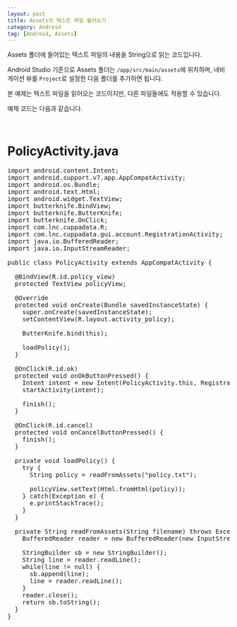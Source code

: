 ```yaml
---
layout: post
title: Assets의 텍스트 파일 불러오기
category: Android
tag: [Android, Assets]
---
```


Assets 폴더에 들어있는 텍스트 파일의 내용을 String으로 읽는 코드입니다.

Android Studio 기준으로 Assets 폴더는 `/app/src/main/assets`에 위치하며,
네비게이션 뷰를 `Project`로 설정한 다음 폴더를 추가하면 됩니다.

본 예제는 텍스트 파일을 읽어오는 코드이지만, 다른 파일들에도 적용할 수 있습니다.

예제 코드는 다음과 같습니다.

<br>

# PolicyActivity.java

<pre class="prettyprint">import android.content.Intent;
import android.support.v7.app.AppCompatActivity;
import android.os.Bundle;
import android.text.Html;
import android.widget.TextView;
import butterknife.BindView;
import butterknife.ButterKnife;
import butterknife.OnClick;
import com.lnc.cuppadata.R;
import com.lnc.cuppadata.gui.account.RegistrationActivity;
import java.io.BufferedReader;
import java.io.InputStreamReader;

public class PolicyActivity extends AppCompatActivity {

  @BindView(R.id.policy_view)
  protected TextView policyView;

  @Override
  protected void onCreate(Bundle savedInstanceState) {
    super.onCreate(savedInstanceState);
    setContentView(R.layout.activity_policy);

    ButterKnife.bind(this);

    loadPolicy();
  }

  @OnClick(R.id.ok)
  protected void onOkButtonPressed() {
    Intent intent = new Intent(PolicyActivity.this, RegistrationActivity.class);
    startActivity(intent);

    finish();
  }

  @OnClick(R.id.cancel)
  protected void onCancelButtonPressed() {
    finish();
  }

  private void loadPolicy() {
    try {
      String policy = readFromAssets("policy.txt");

      policyView.setText(Html.fromHtml(policy));
    } catch(Exception e) {
      e.printStackTrace();
    }
  }

  private String readFromAssets(String filename) throws Exception {
    BufferedReader reader = new BufferedReader(new InputStreamReader(getAssets().open(filename)));

    StringBuilder sb = new StringBuilder();
    String line = reader.readLine();
    while(line != null) {
      sb.append(line);
      line = reader.readLine();
    }
    reader.close();
    return sb.toString();
  }
}</pre>
